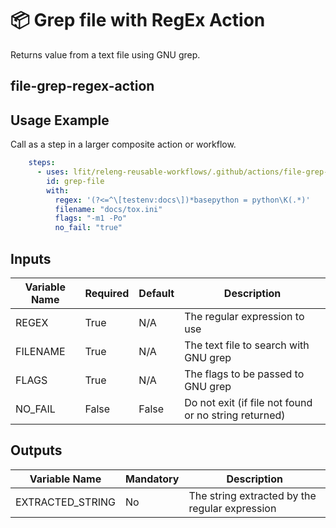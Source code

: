 <!--
[comment]: # SPDX-License-Identifier: Apache-2.0
[comment]: # SPDX-FileCopyrightText: 2024 The Linux Foundation
-->

# 📦 Grep file with RegEx Action

Returns value from a text file using GNU grep.

## file-grep-regex-action

## Usage Example

Call as a step in a larger composite action or workflow.

<!-- markdownlint-disable MD013 -->

```yaml
    steps:
      - uses: lfit/releng-reusable-workflows/.github/actions/file-grep-regex-action@main # v1.0.0
        id: grep-file
        with:
          regex: '(?<=^\[testenv:docs\])*basepython = python\K(.*)'
          filename: "docs/tox.ini"
          flags: "-m1 -Po"
          no_fail: "true"
```

<!-- markdownlint-enable MD013 -->

## Inputs

<!-- markdownlint-disable MD013 -->

| Variable Name | Required | Default | Description                                           |
| ------------- | -------- | ------- | ----------------------------------------------------- |
| REGEX         | True     | N/A     | The regular expression to use                         |
| FILENAME      | True     | N/A     | The text file to search with GNU grep                 |
| FLAGS         | True     | N/A     | The flags to be passed to GNU grep                    |
| NO_FAIL       | False    | False   | Do not exit (if file not found or no string returned) |

<!-- markdownlint-enable MD013 -->

## Outputs

<!-- markdownlint-disable MD013 -->

| Variable Name    | Mandatory | Description                                    |
| ---------------- | --------- | ---------------------------------------------- |
| EXTRACTED_STRING | No        | The string extracted by the regular expression |

<!-- markdownlint-enable MD013 -->
